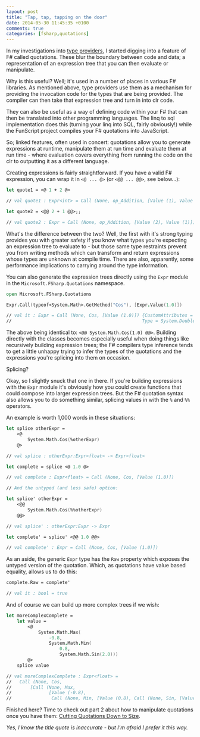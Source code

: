 ```yaml
---
layout: post
title: "Tap, tap, tapping on the door"
date: 2014-05-30 11:45:35 +0100
comments: true
categories: [fsharp,quotations]
---
```

In my investigations into [type providers](/blog/categories/typeprovider/), I started digging into a feature of F# called quotations. These blur the boundary between code and data; a representation of an expression tree that you can then evaluate or manipulate.

Why is this useful? Well; it's used in a number of places in various F# libraries. As mentioned above, type providers use them as a mechanism for providing the invocation code for the types that are being provided. The compiler can then take that expression tree and turn in into clr code.

They can also be useful as a way of defining code within your F# that can then be translated into other programming languages. The linq to sql implementation does this (turning your linq into SQL, fairly obviously!) while the FunScript project compiles your F# quotations into JavaScript.

So; linked features, often used in concert: quotations allow you to generate expressions at runtime, manipulate them at run time and evaluate them at run time - where evaluation covers everything from running the code on the clr to outputting it as a different language.

<!-- more -->

Creating expressions is fairly straightforward. If you have a valid F# expression, you can wrap it in ``<@ ... @>`` (or ``<@@ ... @@>``, see below...):

```fsharp
let quote1 = <@ 1 + 2 @>

// val quote1 : Expr<int> = Call (None, op_Addition, [Value (1), Value (2)])

let quote2 = <@@ 2 + 1 @@>;;

// val quote2 : Expr = Call (None, op_Addition, [Value (2), Value (1)])
```

What's the difference between the two? Well, the first with it's strong typing provides you with greater safety if you know what types you're expecting an expression tree to evaluate to - but those same type restraints prevent you from writing methods which can transform and return expressions whose types are unknown at compile time. There are also, apparently, some performance implications to carrying around the type information.

You can also generate the expression trees directly using the ``Expr`` module in the ``Microsoft.FSharp.Quotations`` namespace.

```fsharp
open Microsoft.FSharp.Quotations

Expr.Call(typeof<System.Math>.GetMethod("Cos"), [Expr.Value(1.0)])

// val it : Expr = Call (None, Cos, [Value (1.0)]) {CustomAttributes = [];
//                                                 Type = System.Double;}
```

The above being identical to: ``<@@ System.Math.Cos(1.0) @@>``. Building directly with the classes becomes especially useful when doing things like recursively building expression trees; the F# compilers type inference tends to get a little unhappy trying to infer the types of the quotations and the expressions you're splicing into them on occasion.

Splicing?

Okay, so I slightly snuck that one in there. If you're building expressions with the ``Expr`` module it's obviously how you could create functions that could compose into larger expression trees. But the F# quotation syntax also allows you to do something similar, splicing values in with the ``%`` and ``%%`` operators.

An example is worth 1,000 words in these situations:

```fsharp
let splice otherExpr =
    <@
        System.Math.Cos(%otherExpr)
    @>

// val splice : otherExpr:Expr<float> -> Expr<float>

let complete = splice <@ 1.0 @>

// val complete : Expr<float> = Call (None, Cos, [Value (1.0)])

// And the untyped (and less safe) option:

let splice' otherExpr =
    <@@
        System.Math.Cos(%%otherExpr)
    @@>

// val splice' : otherExpr:Expr -> Expr

let complete' = splice' <@@ 1.0 @@>

// val complete' : Expr = Call (None, Cos, [Value (1.0)])
```

As an aside, the generic ``Expr`` type has the ``Raw`` property which exposes the untyped version of the quotation. Which, as quotations have value based equality, allows us to do this:

```fsharp
complete.Raw = complete'

// val it : bool = true
```

And of course we can build up more complex trees if we wish:

```fsharp
let moreComplexComplete =
    let value =
        <@ 
            System.Math.Max(
                -0.8, 
                System.Math.Min(
                    0.8, 
                    System.Math.Sin(2.0))) 
        @>
    splice value

// val moreComplexComplete : Expr<float> =
//   Call (None, Cos,
//       [Call (None, Max,
//              [Value (-0.8),
//               Call (None, Min, [Value (0.8), Call (None, Sin, [Value (2.0)])])])])
```

Finished here? Time to check out part 2 about how to manipulate quotations once you have them: [Cutting Quotations Down to Size](/cutting-quotations-down-to-size/).

*Yes, I know the title quote is inaccurate - but I'm afraid I prefer it this way.*
